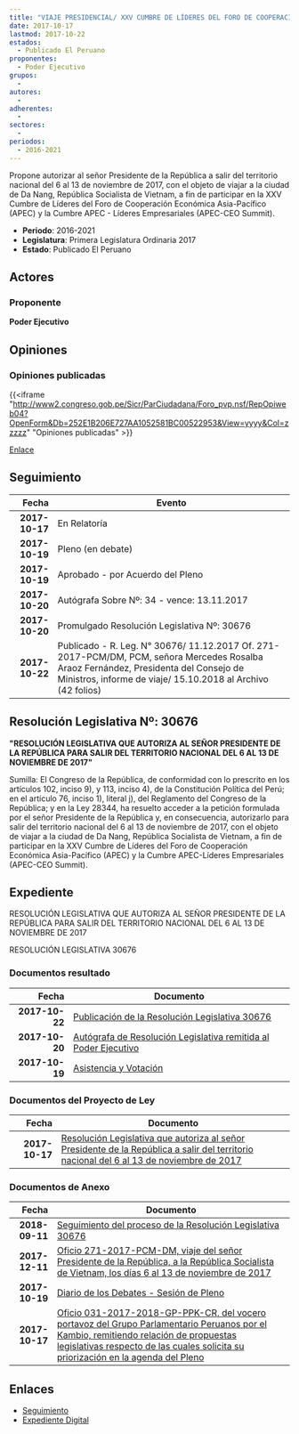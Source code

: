 ```yaml
---
title: "VIAJE PRESIDENCIAL/ XXV CUMBRE DE LÍDERES DEL FORO DE COOPERACIÓN ECONÓMICA ASIA-PACÍFICO (APEC) Y LA CUMBRE APEC-LÍDERES EMPRESARIALES (APEC-CEO SUMMIT)"
date: 2017-10-17
lastmod: 2017-10-22
estados: 
  - Publicado El Peruano
proponentes: 
  - Poder Ejecutivo
grupos: 
  - 
autores: 
  - 
adherentes: 
  - 
sectores: 
  - 
periodos: 
  - 2016-2021
---
```


Propone autorizar al señor Presidente de la República a salir del territorio nacional del 6 al 13 de noviembre de 2017, con el objeto de viajar a la ciudad de Da Nang, República Socialista de Vietnam, a fin de participar en la XXV Cumbre de Líderes del Foro de Cooperación Económica Asia-Pacífico (APEC) y la Cumbre APEC - Líderes Empresariales (APEC-CEO Summit).

- **Periodo**: 2016-2021
- **Legislatura**: Primera Legislatura Ordinaria 2017
- **Estado**: Publicado El Peruano

## Actores

### Proponente

**Poder Ejecutivo**


## Opiniones

### Opiniones publicadas

{{<iframe "http://www2.congreso.gob.pe/Sicr/ParCiudadana/Foro_pvp.nsf/RepOpiweb04?OpenForm&Db=252E1B206E727AA1052581BC00522953&View=yyyy&Col=zzzzz" "Opiniones publicadas" >}}

[Enlace](http://www2.congreso.gob.pe/Sicr/ParCiudadana/Foro_pvp.nsf/RepOpiweb04?OpenForm&Db=252E1B206E727AA1052581BC00522953&View=yyyy&Col=zzzzz)

## Seguimiento

| Fecha | Evento |
|------:|--------|
| **2017-10-17** | En Relatoría|
| **2017-10-19** | Pleno (en debate)|
| **2017-10-19** | Aprobado - por Acuerdo del Pleno|
| **2017-10-20** | Autógrafa Sobre Nº: 34 - vence: 13.11.2017|
| **2017-10-20** | Promulgado Resolución Legislativa Nº: 30676|
| **2017-10-22** | Publicado - R. Leg. N° 30676/ 11.12.2017 Of. 271-2017-PCM/DM, PCM, señora Mercedes Rosalba Araoz Fernández, Presidenta del Consejo de Ministros, informe de viaje/ 15.10.2018 al Archivo (42 folios)|

## Resolución Legislativa Nº: 30676

**"RESOLUCIÓN LEGISLATIVA QUE AUTORIZA AL SEÑOR PRESIDENTE DE LA REPÚBLICA PARA SALIR DEL TERRITORIO NACIONAL DEL 6 AL 13 DE NOVIEMBRE DE 2017"**

Sumilla: El Congreso de la República, de conformidad con lo prescrito en los artículos 102, inciso 9), y 113, inciso 4), de la Constitución Política del Perú; en el artículo 76, inciso 1), literal j), del Reglamento del Congreso de la República; y en la Ley 28344, ha resuelto acceder a la petición formulada por el señor Presidente de la República y, en consecuencia, autorizarlo para salir del territorio nacional del 6 al 13 de noviembre de 2017, con el objeto de viajar a la ciudad de Da Nang, República Socialista de Vietnam, a fin de participar en la XXV Cumbre de Líderes del Foro de Cooperación Económica Asia-Pacífico (APEC) y la Cumbre APEC-Líderes Empresariales (APEC-CEO Summit).


## Expediente

RESOLUCIÓN LEGISLATIVA QUE AUTORIZA AL SEÑOR PRESIDENTE DE LA REPÚBLICA PARA SALIR DEL TERRITORIO NACIONAL DEL 6 AL 13 DE NOVIEMBRE DE 2017

RESOLUCIÓN LEGISLATIVA 30676


### Documentos resultado

| Fecha | Documento |
|------:|--------|
| **2017-10-22** | [Publicación de la Resolución Legislativa 30676](http://www.leyes.congreso.gob.pe/Documentos/2016_2021/ADLP/Normas_Legales/30676-RLG.pdf) |
| **2017-10-20** | [Autógrafa de Resolución Legislativa remitida al Poder Ejecutivo](http://www.leyes.congreso.gob.pe/Documentos/2016_2021/ADLP/Texto_Aprobado/AU0201220171020.pdf) |
| **2017-10-19** | [Asistencia y Votación](http://www.leyes.congreso.gob.pe/Documentos/2016_2021/Asistencia_y_Votacion/Proyectos_de_Ley/AV0201220171019..pdf) |

### Documentos del Proyecto de Ley

| Fecha | Documento |
|------:|--------|
| **2017-10-17** | [Resolución Legislativa que autoriza al señor Presidente de la República a salir del territorio nacional del 6 al 13 de noviembre de 2017](http://www.leyes.congreso.gob.pe/Documentos/2016_2021/Proyectos_de_Ley_y_de_Resoluciones_Legislativas/PL0201220171017..pdf) |

### Documentos de Anexo

| Fecha | Documento |
|------:|--------|
| **2018-09-11** | [Seguimiento del proceso de la Resolución Legislativa 30676](http://www.leyes.congreso.gob.pe/Documentos/2016_2021/Seguimiento_de_Proyectos_de_Ley/02012PL20180911..PDF) |
| **2017-12-11** | [Oficio 271-2017-PCM-DM, viaje del señor Presidente de la República, a la República Socialista de Vietnam, los días 6 al 13 de noviembre de 2017](http://www.leyes.congreso.gob.pe/Documentos/2016_2021/Oficios/Poder_Ejecutivo/OFICIO-271-2017-PCM-DM..pdf) |
| **2017-10-19** | [Diario de los Debates - Sesión de Pleno](http://www2.congreso.gob.pe/Sicr/DiarioDebates/Publicad.nsf/SesionesPleno/05256D6E0073DFE9052581BF0062E6CB/$FILE/PLO-2017-16.pdf) |
| **2017-10-17** | [Oficio 031-2017-2018-GP-PPK-CR, del vocero portavoz del Grupo Parlamentario Peruanos por el Kambio, remitiendo relación de propuestas legislativas respecto de las cuales solicita su priorización en la agenda del Pleno](http://www.leyes.congreso.gob.pe/Documentos/2016_2021/Oficios/Congresistas/OFICIO-031-2017-2018-GP-PPK-CR.pdf) |

## Enlaces 

- [Seguimiento](http://www2.congreso.gob.pehttp://www2.congreso.gob.pe/Sicr/TraDocEstProc/CLProLey2016.nsf/f7fff46988ca05b1052578e100829cc7/d4ebdb8a435536d5052581bc00518fe0?OpenDocument)
- [Expediente Digital](http://www2.congreso.gob.pehttp://www2.congreso.gob.pe/Sicr/TraDocEstProc/CLProLey2016.nsf/f7fff46988ca05b1052578e100829cc7/d4ebdb8a435536d5052581bc00518fe0?OpenDocument&Click=05257FB7005EB655.eb71d0cf91d8294e05256cdf006b5706/$Body/0.1C6C)
